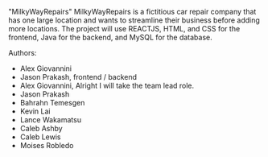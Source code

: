 "MilkyWayRepairs" 
MilkyWayRepairs is a fictitious car repair company that has one large location and wants to streamline their business before adding more locations.
The project will use REACTJS, HTML, and CSS for the frontend, Java for the backend, and MySQL for the database.

Authors: 
- Alex Giovannini
- Jason Prakash, frontend / backend
- Alex Giovannini, Alright I will take the team lead role.
- Jason Prakash
- Bahrahn Temesgen
- Kevin Lai
- Lance Wakamatsu
- Caleb Ashby
- Caleb Lewis
- Moises Robledo